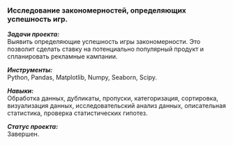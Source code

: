 ### Исследование закономерностей, определяющих успешность игр.

***Задачи проекта:***<br>
Выявить определяющие успешность игры закономерности. Это позволит сделать ставку на потенциально популярный продукт и спланировать рекламные кампании.

***Инструменты:***<br>
Python, Pandas, Matplotlib, Numpy, Seaborn, Scipy.

***Навыки:***<br>
Обработка данных, дубликаты, пропуски, категоризация, сортировка, визуализация данных, исследовательский анализ данных, описательная статистика, проверка статистических гипотез.

***Статус проекта:*** <br>
Завершен.
